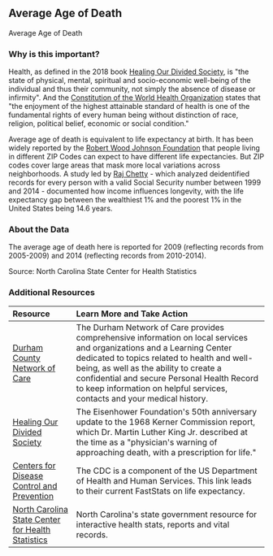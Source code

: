 ## Average Age of Death
Average Age of Death

### Why is this important?
Health, as defined in the 2018 book [Healing Our Divided Society](http://www.eisenhowerfoundation.org/link1a), is "the state of physical, mental, spiritual and socio-economic well-being of the individual and thus their community, not simply the absence of disease or infirmity". And the [Constitution of the World Health Organization](http://www.who.int/about/mission/en/) states that "the enjoyment of the highest attainable standard of health is one of the fundamental rights of every human being without distinction of race, religion, political belief, economic or social condition."

Average age of death is equivalent to life expectancy at birth. It has been widely reported by the [Robert Wood Johnson Foundation](https://www.rwjf.org/en/library/interactives/whereyouliveaffectshowlongyoulive.html) that people living in different ZIP Codes can expect to have different life expectancies. But ZIP codes cover large areas that mask more local variations across neighborhoods. A study led by [Raj Chetty](href=https://jamanetwork.com/journals/jama/fullarticle/2513561) - which analyzed deidentified records for every person with a valid Social Security number between 1999 and 2014 - documented how income influences longevity, with the life expectancy gap between the wealthiest 1% and the poorest 1% in the United States being 14.6 years. 

### About the Data
The average age of death here is reported for 2009 (reflecting records from 2005-2009) and 2014 (reflecting records from 2010-2014).

Source: North Carolina State Center for Health Statistics 

### Additional Resources

|Resource | Learn More and Take Action | 
|:--- | :--- |
|[Durham County Network of Care](http://durham.nc.networkofcare.org/mh/) | The Durham Network of Care provides comprehensive information on local services and organizations and a Learning Center dedicated to topics related to health and well-being, as well as the ability to create a confidential and secure Personal Health Record to keep information on helpful services, contacts and your medical history.
|[Healing Our Divided Society](http://www.eisenhowerfoundation.org/link1a) | The Eisenhower Foundation's 50th anniversary update to the 1968 Kerner Commission report, which Dr. Martin Luther King Jr. described at the time as a "physician's warning of approaching death, with a prescription for life."
|[Centers for Disease Control and Prevention](https://www.cdc.gov/nchs/fastats/life-expectancy.htm) | The CDC is a component of the US Department of Health and Human Services. This link leads to their current FastStats on life expectancy.
|[North Carolina State Center for Health Statistics](http://www.schs.state.nc.us/) | North Carolina's state government resource for interactive health stats, reports and vital records.
